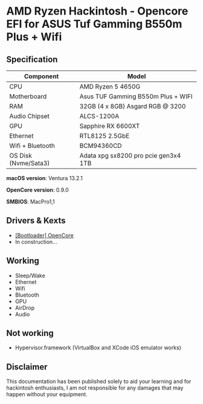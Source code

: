 # AMD Ryzen Hackintosh - Opencore EFI for ASUS Tuf Gamming B550m Plus + Wifi

## Specification

| **Component**        | **Model**                            |
| -------------------- | ------------------------------------ | 
| CPU                  | AMD Ryzen 5 4650G                    |
| Motherboard          | Asus TUF Gamming B550m Plus + WIFI   |
| RAM                  | 32GB (4 x 8GB) Asgard RGB @ 3200     |
| Audio Chipset        | ALCS-1200A                           |
| GPU                  | Sapphire RX 6600XT                   |
| Ethernet             | RTL8125 2.5GbE                       |
| Wifi + Bluetooth     | BCM94360CD                           |
| OS Disk (Nvme/Sata3) | Adata xpg sx8200 pro pcie gen3x4 1TB | SSD KingSpec 1TB |

**macOS version**: Ventura 13.2.1

**OpenCore version**: 0.9.0

**SMBIOS**: MacPro1,1

## Drivers & Kexts

- [[Bootloader] OpenCore](https://github.com/acidanthera/OpenCorePkg)
- In construction...

## Working

- Sleep/Wake
- Ethernet
- Wifi
- Bluetooth
- GPU
- AirDrop
- Audio

## Not working

- Hypervisor.framework (VirtualBox and XCode iOS emulator works)

## Disclaimer

This documentation has been published solely to aid your learning and for hackintosh enthusiasts, I am not responsible for any damages that may happen without your equipment.
